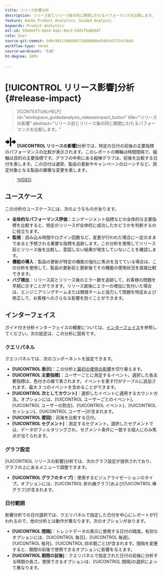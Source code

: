 ```yaml
---
title: リリース影響分析
description: リリース前とリリース後の同じ期間にわたるパフォーマンスを比較します。
feature: Adobe Product Analytics, Guided Analysis
keywords: Product Analytics
exl-id: 93e6e4f1-bbe4-4a6c-8ec3-54d1f9a8b847
role: User
source-git-commit: bd8c9951386608572d84006bd5465e57214c56d4
workflow-type: tm+mt
source-wordcount: '530'
ht-degree: 100%

---
```


# [!UICONTROL リリース影響]分析 {#release-impact}

<!-- markdownlint-disable MD034 -->

>[!CONTEXTUALHELP]
>id="workspace_guidedanalysis_releaseimpact_button"
>title="リリースの影響"
>abstract="リリース前とリリース後の同じ期間にわたるパフォーマンスを比較します。"

<!-- markdownlint-enable MD034 -->

![リリース](/help/assets/icons/Release.svg) **[!UICONTROL リリースの影響]**&#x200B;分析では、特定の日付の前後の主要指標のパフォーマンスの比較が表示されます。このレポートの横軸は時間間隔で、縦軸は目的の主要指標です。グラフの中央にある縦棒グラフは、前後を比較する日付を表します。この日付は通常、製品の更新やキャンペーンのローンチなど、測定対象となる製品の顕著な変更を表します。

>[!VIDEO](https://video.tv.adobe.com/v/3423451/?captions=jpn&quality=12&learn=on)

## ユースケース

この分析のユースケースには、次のようなものがあります。

* **全体的なパフォーマンス評価：**&#x200B;エンゲージメント指標などの全体的な主要指標を比較すると、特定のリリースが全体的に成功したかどうかを判断するのに役立ちます。
* **監視**：読み込み時間やログイン回数など、変更が行われた場合に一定のままであると予想される重要な指標を追跡します。この分析を使用してリリース前とリリース後を比較し、意図しない結果が発生していないことを確認します。
* **機能の導入**：製品の更新が特定の機能の強化に焦点を当てている場合は、この分析を使用して、製品の更新前と更新後でその機能の使用状況を直接比較できます。
* **バグ検出**：リリース前とリリース後のエラー数を追跡して、お客様の問題を早期に示すことができます。リリース直後にエラーの増加に気付いた場合は、エンジニアリングチームまたは開発チームと協力して問題を特定および修正して、お客様へのさらなる影響を防ぐことができます。

## インターフェイス

ガイド付き分析インターフェイスの概要については、[インターフェイス](../overview.md#interface)を参照してください。次の設定は、この分析に固有です。

### クエリパネル

クエリパネルでは、次のコンポーネントを設定できます。

* **[!UICONTROL 表示]**：この分析と[最初の使用の影響](first-use-impact.md)を切り替えます。
* **[!UICONTROL 主要指標]**：ユーザーごとに測定するイベント。選択した各主要指標は、色付きの線で表されます。イベントを表す行がテーブルに追加されます。最大 3 つのイベントを含めることができます。
* **[!UICONTROL 次としてカウント]**：選択したイベントに適用するカウント方法。オプションには、[!UICONTROL ユーザーごとのイベント]、[!UICONTROL ユーザーの割合]、[!UICONTROL イベント]、[!UICONTROL セッション]、[!UICONTROL ユーザー]が含まれます。
* **[!UICONTROL 要因]**：前後を比較する日付。
* **[!UICONTROL セグメント]**：測定するセグメント。選択したセグメントでは、データがフィルタリングされ、セグメント条件に一致する個人にのみ焦点が当てられます。

### グラフ設定

[!UICONTROL リリースの影響]分析では、次のグラフ設定が提供されており、グラフの上にあるメニューで調整できます。

* **[!UICONTROL グラフのタイプ]**：使用するビジュアライゼーションのタイプ。オプションには、[!UICONTROL 折れ線グラフ]および[!UICONTROL 棒グラフ]が含まれます。

### 日付範囲

影響分析での日付選択では、クエリパネルで指定した日付を中心にレポートが行われるので、他の分析とは動作が異なります。次のオプションがあります。

* **[!UICONTROL 間隔]**：トレンドデータの表示に使用する日付の精度。有効なオプションには、[!UICONTROL 毎日]、[!UICONTROL 毎週]、[!UICONTROL 毎月]、[!UICONTROL 四半期ごと]が含まれます。間隔を変更すると、期間の前後で使用できるオプションに影響を与えます。
* **[!UICONTROL 期間の前後]**：クエリパネルで指定された日付の前後に分析する時間の長さ。使用できるオプションは、[!UICONTROL 間隔]の選択によって異なります。


<!--
## Example

See below for an example of the analysis.

![Release impact](../assets/release-impact.png)

-->
